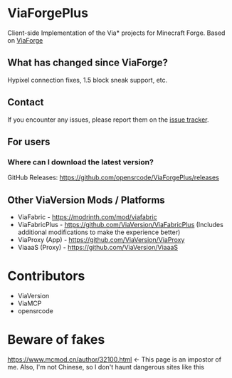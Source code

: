 # ViaForgePlus
Client-side Implementation of the Via* projects for Minecraft Forge. Based on [ViaForge](https://github.com/ViaVersion/ViaForge)

## What has changed since ViaForge?
Hypixel connection fixes, 1.5 block sneak support, etc.

## Contact
If you encounter any issues, please report them on the
[issue tracker](https://github.com/opensrcode/ViaForgePlus/issues).

## For users
### Where can I download the latest version?
GitHub Releases: https://github.com/opensrcode/ViaForgePlus/releases

## Other ViaVersion Mods / Platforms
- ViaFabric - https://modrinth.com/mod/viafabric
- ViaFabricPlus - https://github.com/ViaVersion/ViaFabricPlus (Includes additional modifications to make the experience better)
- ViaProxy (App) - https://github.com/ViaVersion/ViaProxy
- ViaaaS (Proxy) - https://github.com/ViaVersion/ViaaaS

# Contributors
- ViaVersion
- ViaMCP
- opensrcode  

# Beware of fakes
https://www.mcmod.cn/author/32100.html <- This page is an impostor of me. Also, I'm not Chinese, so I don't haunt dangerous sites like this
